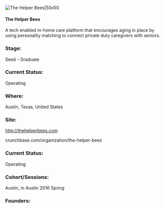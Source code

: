 

![The Helper Bees|50x50](https://apimg.techstars.com/connect/images/image_files/56bc2000bbe36ff39a000002/original/helper_bees-A-300x300.png)

#### The Helper Bees
A tech enabled in-home care platform that encourages aging in place by using personality matching to connect private duty caregivers with seniors.

### Stage: 
Seed - Graduate 

### Current Status: 
Operating

### Where:
Austin, Texas, United States

### Site:
http://thehelperbees.com



crunchbase.com/organization/the-helper-bees

### Current Status: 
Operating

### Cohort/Sessions: 
Austin, in Austin 2016 Spring

### Founders: 


